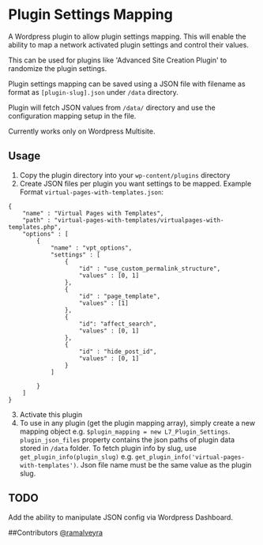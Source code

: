 # Plugin Settings Mapping

A Wordpress plugin to allow plugin settings mapping. This will enable the ability to map a network activated plugin settings and control their values.

This can be used for plugins like 'Advanced Site Creation Plugin' to randomize the plugin settings.

Plugin settings mapping can be saved using a JSON file with filename as format as ``[plugin-slug].json`` under ``/data`` directory.

Plugin will fetch JSON values from ``/data/`` directory and use the configuration mapping setup in the file. 

Currently works only on Wordpress Multisite.

## Usage
1. Copy the plugin directory into your `wp-content/plugins` directory
2. Create JSON files per plugin you want settings to be mapped. 
Example Format ``virtual-pages-with-templates.json``:
```
{
	"name" : "Virtual Pages with Templates",
	"path" : "virtual-pages-with-templates/virtualpages-with-templates.php",
	"options" : [
		{
			"name" : "vpt_options",
			"settings" : [
				{
					"id" : "use_custom_permalink_structure",
					"values" : [0, 1]
				},
				{
					"id" : "page_template",
					"values" : [1]
				},
				{
					"id": "affect_search",
					"values" : [0, 1]
				},
				{
					"id" : "hide_post_id",
					"values" : [0, 1]
				}
			]

		}
	]
}
```
3. Activate this plugin
4. To use in any plugin (get the plugin mapping array), simply create a new mapping object e.g. ``$plugin_mapping = new L7_Plugin_Settings``.
``plugin_json_files`` property contains the json paths of plugin data stored in ``/data`` folder.
To fetch plugin info by slug, use ``get_plugin_info(plugin_slug)`` e.g. ``get_plugin_info('virtual-pages-with-templates')``. Json file name must be the same value as the plugin slug.

## TODO
Add the ability to manipulate JSON config via Wordpress Dashboard.

##Contributors
[@ramalveyra](https://github.com/ramalveyra)